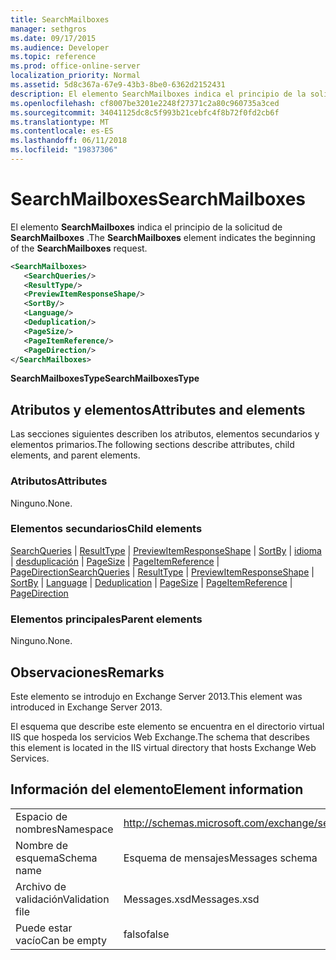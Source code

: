 ```yaml
---
title: SearchMailboxes
manager: sethgros
ms.date: 09/17/2015
ms.audience: Developer
ms.topic: reference
ms.prod: office-online-server
localization_priority: Normal
ms.assetid: 5d8c367a-67e9-43b3-8be0-6362d2152431
description: El elemento SearchMailboxes indica el principio de la solicitud de SearchMailboxes.
ms.openlocfilehash: cf8007be3201e2248f27371c2a80c960735a3ced
ms.sourcegitcommit: 34041125dc8c5f993b21cebfc4f8b72f0fd2cb6f
ms.translationtype: MT
ms.contentlocale: es-ES
ms.lasthandoff: 06/11/2018
ms.locfileid: "19837306"
---
```

# <a name="searchmailboxes"></a><span data-ttu-id="57539-103">SearchMailboxes</span><span class="sxs-lookup"><span data-stu-id="57539-103">SearchMailboxes</span></span>

<span data-ttu-id="57539-104">El elemento **SearchMailboxes** indica el principio de la solicitud de **SearchMailboxes** .</span><span class="sxs-lookup"><span data-stu-id="57539-104">The **SearchMailboxes** element indicates the beginning of the **SearchMailboxes** request.</span></span> 
  
```XML
<SearchMailboxes>
   <SearchQueries/>
   <ResultType/>
   <PreviewItemResponseShape/>
   <SortBy/>
   <Language/>
   <Deduplication/>
   <PageSize/>
   <PageItemReference/>
   <PageDirection/>
</SearchMailboxes>
```

 <span data-ttu-id="57539-105">**SearchMailboxesType**</span><span class="sxs-lookup"><span data-stu-id="57539-105">**SearchMailboxesType**</span></span>
## <a name="attributes-and-elements"></a><span data-ttu-id="57539-106">Atributos y elementos</span><span class="sxs-lookup"><span data-stu-id="57539-106">Attributes and elements</span></span>

<span data-ttu-id="57539-107">Las secciones siguientes describen los atributos, elementos secundarios y elementos primarios.</span><span class="sxs-lookup"><span data-stu-id="57539-107">The following sections describe attributes, child elements, and parent elements.</span></span>
  
### <a name="attributes"></a><span data-ttu-id="57539-108">Atributos</span><span class="sxs-lookup"><span data-stu-id="57539-108">Attributes</span></span>

<span data-ttu-id="57539-109">Ninguno.</span><span class="sxs-lookup"><span data-stu-id="57539-109">None.</span></span>
  
### <a name="child-elements"></a><span data-ttu-id="57539-110">Elementos secundarios</span><span class="sxs-lookup"><span data-stu-id="57539-110">Child elements</span></span>

<span data-ttu-id="57539-111">[SearchQueries](searchqueries.md) | [ResultType](resulttype.md) | [PreviewItemResponseShape](previewitemresponseshape.md) | [SortBy](sortby.md) | [idioma](language.md) | [desduplicación](deduplication.md) | [PageSize](pagesize.md)  |  [ PageItemReference](pageitemreference.md) | [PageDirection](pagedirection.md)</span><span class="sxs-lookup"><span data-stu-id="57539-111">[SearchQueries](searchqueries.md) | [ResultType](resulttype.md) | [PreviewItemResponseShape](previewitemresponseshape.md) | [SortBy](sortby.md) | [Language](language.md) | [Deduplication](deduplication.md) | [PageSize](pagesize.md) | [PageItemReference](pageitemreference.md) | [PageDirection](pagedirection.md)</span></span>
  
### <a name="parent-elements"></a><span data-ttu-id="57539-112">Elementos principales</span><span class="sxs-lookup"><span data-stu-id="57539-112">Parent elements</span></span>

<span data-ttu-id="57539-113">Ninguno.</span><span class="sxs-lookup"><span data-stu-id="57539-113">None.</span></span>
  
## <a name="remarks"></a><span data-ttu-id="57539-114">Observaciones</span><span class="sxs-lookup"><span data-stu-id="57539-114">Remarks</span></span>

<span data-ttu-id="57539-115">Este elemento se introdujo en Exchange Server 2013.</span><span class="sxs-lookup"><span data-stu-id="57539-115">This element was introduced in Exchange Server 2013.</span></span>
  
<span data-ttu-id="57539-116">El esquema que describe este elemento se encuentra en el directorio virtual IIS que hospeda los servicios Web Exchange.</span><span class="sxs-lookup"><span data-stu-id="57539-116">The schema that describes this element is located in the IIS virtual directory that hosts Exchange Web Services.</span></span>
  
## <a name="element-information"></a><span data-ttu-id="57539-117">Información del elemento</span><span class="sxs-lookup"><span data-stu-id="57539-117">Element information</span></span>

|||
|:-----|:-----|
|<span data-ttu-id="57539-118">Espacio de nombres</span><span class="sxs-lookup"><span data-stu-id="57539-118">Namespace</span></span>  <br/> |http://schemas.microsoft.com/exchange/services/2006/messages  <br/> |
|<span data-ttu-id="57539-119">Nombre de esquema</span><span class="sxs-lookup"><span data-stu-id="57539-119">Schema name</span></span>  <br/> |<span data-ttu-id="57539-120">Esquema de mensajes</span><span class="sxs-lookup"><span data-stu-id="57539-120">Messages schema</span></span>  <br/> |
|<span data-ttu-id="57539-121">Archivo de validación</span><span class="sxs-lookup"><span data-stu-id="57539-121">Validation file</span></span>  <br/> |<span data-ttu-id="57539-122">Messages.xsd</span><span class="sxs-lookup"><span data-stu-id="57539-122">Messages.xsd</span></span>  <br/> |
|<span data-ttu-id="57539-123">Puede estar vacío</span><span class="sxs-lookup"><span data-stu-id="57539-123">Can be empty</span></span>  <br/> |<span data-ttu-id="57539-124">falso</span><span class="sxs-lookup"><span data-stu-id="57539-124">false</span></span>  <br/> |
   

